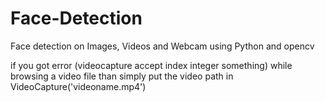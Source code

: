 # Face-Detection
Face detection on Images, Videos and Webcam using Python and opencv

if you got error (videocapture accept index integer something) while browsing a video file than simply put the video path in VideoCapture('videoname.mp4')
